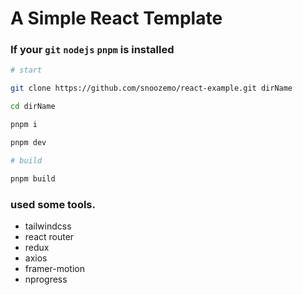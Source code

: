 # A Simple React Template

### If your `git` `nodejs` `pnpm` is installed

```bash
# start

git clone https://github.com/snoozemo/react-example.git dirName

cd dirName

pnpm i

pnpm dev

# build

pnpm build
```

### used some tools.

- tailwindcss
- react router
- redux
- axios
- framer-motion
- nprogress
